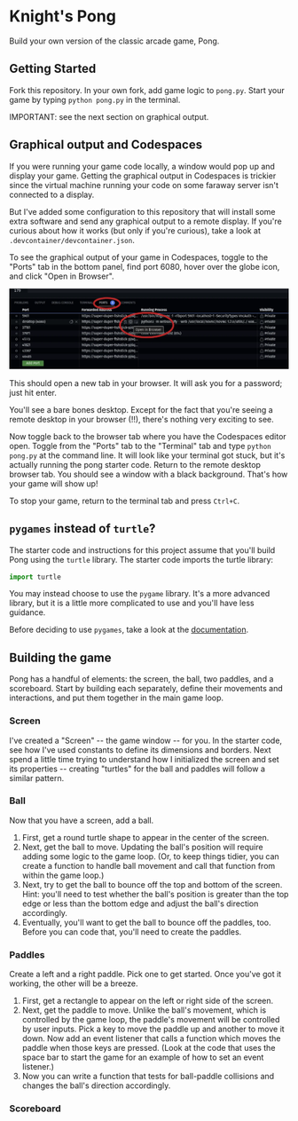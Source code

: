 # Knight's Pong

Build your own version of the classic arcade game, Pong.

## Getting Started

Fork this repository. In your own fork, add game logic to `pong.py`. Start your
game by typing `python pong.py` in the terminal.

IMPORTANT: see the next section on graphical output.

## Graphical output and Codespaces

If you were running your game code locally, a window would pop up and display
your game. Getting the graphical output in Codespaces is trickier since the
virtual machine running your code on some faraway server isn't connected to a
display.

But I've added some configuration to this repository that will install some extra
software and send any graphical output to a remote display. If you're curious
about how it works (but only if you're curious), take a look at `.devcontainer/devcontainer.json`.

To see the graphical output of your game in Codespaces, toggle to the "Ports"
tab in the bottom panel, find port 6080, hover over the globe icon, and click
"Open in Browser".

![open remote desktop in browser](./images/launch_remote_desktop.webp)

This should open a new tab in your browser. It will ask you for a password; just
hit enter.

You'll see a bare bones desktop. Except for the fact that you're seeing a remote
desktop in your browser (!!), there's nothing very exciting to see.

Now toggle back to the browser tab where you have the Codespaces editor open.
Toggle from the "Ports" tab to the "Terminal" tab and type `python pong.py` at
the command line. It will look like your terminal got stuck, but it's actually
running the pong starter code. Return to the remote desktop browser tab. You
should see a window with a black background. That's how your game will show up!

To stop your game, return to the terminal tab and press `Ctrl+C`.

## `pygames` instead of `turtle`?

The starter code and instructions for this project assume that you'll build Pong
using the `turtle` library. The starter code imports the turtle library:

```python
import turtle
```

You may instead choose to use the `pygame` library.
It's a more advanced library, but it is a little more complicated to use and
you'll have less guidance.

Before deciding to use `pygames`, take a look at the [documentation](https://www.pygame.org/docs/).

## Building the game

Pong has a handful of elements: the screen, the ball, two paddles, and a
scoreboard. Start by building each separately, define their movements and
interactions, and put them together in the main game loop.

### Screen

I've created a "Screen" -- the game window -- for you. In the starter code, see
how I've used constants to define its dimensions and borders. Next spend a
little time trying to understand how I initialized the screen and set its
properties -- creating "turtles" for the ball and paddles will follow a similar pattern.

### Ball

Now that you have a screen, add a ball.

1. First, get a round turtle shape to appear in the center of the screen.
2. Next, get the ball to move. Updating the ball's position will require adding
   some logic to the game loop. (Or, to keep things tidier, you can create a
   function to handle ball movement and call that function from within the game
   loop.)
3. Next, try to get the ball to bounce off the top and bottom of the screen.
   Hint: you'll need to test whether the ball's position is greater than the top
   edge or less than the bottom edge and adjust the ball's direction accordingly.
4. Eventually, you'll want to get the ball to bounce off the paddles, too.
   Before you can code that, you'll need to create the paddles.

### Paddles

Create a left and a right paddle. Pick one to get started. Once you've got it
working, the other will be a breeze.

1. First, get a rectangle to appear on the left or right side of the screen.
2. Next, get the paddle to move. Unlike the ball's movement, which is controlled
   by the game loop, the paddle's movement will be controlled by user inputs.
   Pick a key to move the paddle up and another to move it down. Now add an event
   listener that calls a function which moves the paddle when those keys are
   pressed. (Look at the code that uses the space bar to start the game for an
   example of how to set an event listener.)
3. Now you can write a function that tests for ball-paddle collisions and
   changes the ball's direction accordingly.

### Scoreboard
